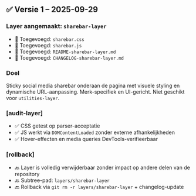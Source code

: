 ## ✅ Versie 1 – 2025-09-29

### Layer aangemaakt: `sharebar-layer`

- 📁 Toegevoegd: `sharebar.css`
- 📁 Toegevoegd: `sharebar.js`
- 🧾 Toegevoegd: `README-sharebar-layer.md`
- 📜 Toegevoegd: `CHANGELOG-sharebar-layer.md`

### Doel
Sticky social media sharebar onderaan de pagina met visuele styling en dynamische URL-aanpassing. Merk-specifiek en UI-gericht. Niet geschikt voor `utilities-layer`.

### [audit-layer]
- ✅ CSS getest op parser-acceptatie
- ✅ JS werkt via `DOMContentLoaded` zonder externe afhankelijkheden
- ✅ Hover-effecten en media queries DevTools-verifieerbaar

### [rollback]
- 🔙 Layer is volledig verwijderbaar zonder impact op andere delen van de repository
- 🔙 Subtree-pad: `layers/sharebar-layer`
- 🔙 Rollback via `git rm -r layers/sharebar-layer` + changelog-update
